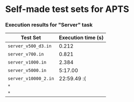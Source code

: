 # Self-made test sets for APTS

### Execution results for "Server" task

| Test Set    | Execution time (s) |
| -------- | ------- |
| `server_v500_d3.in` | 0.212  |
| `server_v700.in`   | 0.821   |
| `server_v1000.in`  | 2.384   |
| `server_v5000.in`  |  5:17.00|
| `server_v10000_2.in`  |22:59.49 :(|
| `*`  |         |
| `*`  |         |
